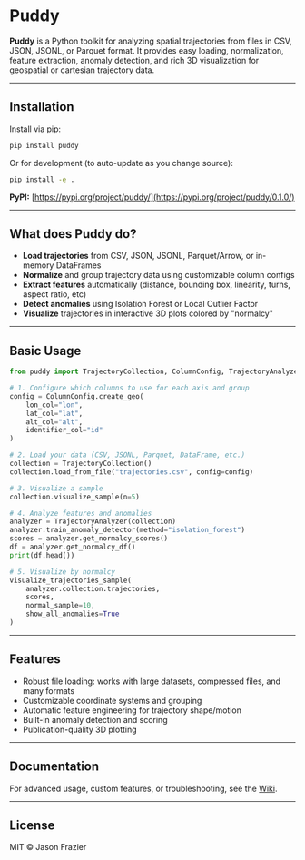 # Puddy

**Puddy** is a Python toolkit for analyzing spatial trajectories from files in CSV, JSON, JSONL, or Parquet format.
It provides easy loading, normalization, feature extraction, anomaly detection, and rich 3D visualization for geospatial or cartesian trajectory data.

---

## Installation

Install via pip:

```sh
pip install puddy
```

Or for development (to auto-update as you change source):

```sh
pip install -e .
```

**PyPI:** [https://pypi.org/project/puddy/](https://pypi.org/project/puddy/0.1.0/)

---

## What does Puddy do?

- **Load trajectories** from CSV, JSON, JSONL, Parquet/Arrow, or in-memory DataFrames
- **Normalize** and group trajectory data using customizable column configs
- **Extract features** automatically (distance, bounding box, linearity, turns, aspect ratio, etc)
- **Detect anomalies** using Isolation Forest or Local Outlier Factor
- **Visualize** trajectories in interactive 3D plots colored by "normalcy"

---

## Basic Usage

```python
from puddy import TrajectoryCollection, ColumnConfig, TrajectoryAnalyzer, visualize_trajectories_sample

# 1. Configure which columns to use for each axis and group
config = ColumnConfig.create_geo(
    lon_col="lon",
    lat_col="lat",
    alt_col="alt",
    identifier_col="id"
)

# 2. Load your data (CSV, JSONL, Parquet, DataFrame, etc.)
collection = TrajectoryCollection()
collection.load_from_file("trajectories.csv", config=config)

# 3. Visualize a sample
collection.visualize_sample(n=5)

# 4. Analyze features and anomalies
analyzer = TrajectoryAnalyzer(collection)
analyzer.train_anomaly_detector(method="isolation_forest")
scores = analyzer.get_normalcy_scores()
df = analyzer.get_normalcy_df()
print(df.head())

# 5. Visualize by normalcy
visualize_trajectories_sample(
    analyzer.collection.trajectories,
    scores,
    normal_sample=10,
    show_all_anomalies=True
)
```

---

## Features

- Robust file loading: works with large datasets, compressed files, and many formats
- Customizable coordinate systems and grouping
- Automatic feature engineering for trajectory shape/motion
- Built-in anomaly detection and scoring
- Publication-quality 3D plotting

---

## Documentation

For advanced usage, custom features, or troubleshooting, see the [Wiki](https://github.com/jasonxfrazier/puddy/wiki).

---

## License

MIT © Jason Frazier

